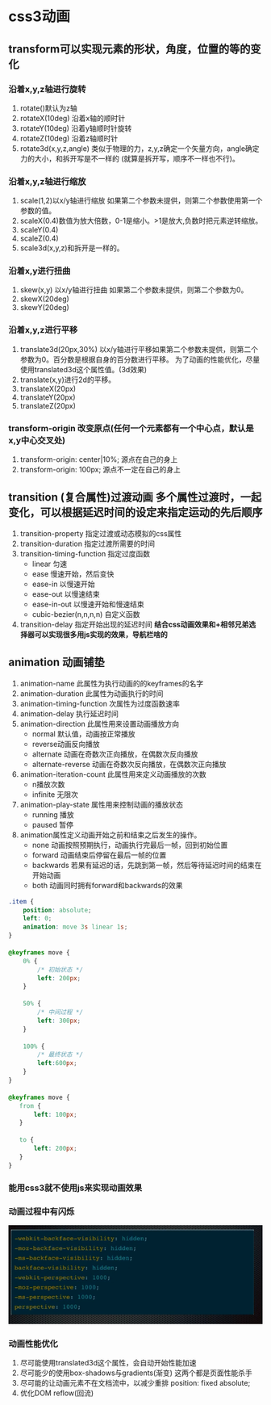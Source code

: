 # css3动画

## transform可以实现元素的形状，角度，位置的等的变化

### 沿着x,y,z轴进行旋转

1. rotate()默认为z轴
2. rotateX(10deg)   沿着x轴的顺时针
3. rotateY(10deg)   沿着y轴顺时针旋转
4. rotateZ(10deg)   沿着z轴顺时针
5. rotate3d(x,y,z,angle) 类似于物理的力，z,y,z确定一个矢量方向，angle确定力的大小，和拆开写是不一样的 (就算是拆开写，顺序不一样也不行)。

### 沿着x,y,z轴进行缩放

1. scale(1,2)以x/y轴进行缩放  如果第二个参数未提供，则第二个参数使用第一个参数的值。
2. scaleX(0.4)数值为放大倍数，0-1是缩小。>1是放大,负数时把元素逆转缩放。
3. scaleY(0.4)
4. scaleZ(0.4)
5. scale3d(x,y,z)和拆开是一样的。

### 沿着x,y进行扭曲

1. skew(x,y) 以x/y轴进行扭曲  如果第二个参数未提供，则第二个参数为0。
2. skewX(20deg)
3. skewY(20deg)

### 沿着x,y,z进行平移

1. translate3d(20px,30%) 以x/y轴进行平移如果第二个参数未提供，则第二个参数为0。百分数是根据自身的百分数进行平移。
为了动画的性能优化，尽量使用translated3d这个属性值。(3d效果)
2. translate(x,y)进行2d的平移。
3. translateX(20px)
4. translateY(20px)
5. translateZ(20px)

### transform-origin 改变原点(任何一个元素都有一个中心点，默认是x,y中心交叉处)

1. transform-origin: center|10%; 源点在自己的身上
2. transform-origin: 100px; 源点不一定在自己的身上

## transition (复合属性)过渡动画 多个属性过渡时，一起变化，可以根据延迟时间的设定来指定运动的先后顺序

1. transition-property 指定过渡或动态模拟的css属性
2. transition-duration 指定过渡所需要的时间
3. transition-timing-function 指定过度函数
   * linear 匀速
   * ease 慢速开始，然后变快
   * ease-in 以慢速开始
   * ease-out 以慢速结束
   * ease-in-out 以慢速开始和慢速结束
   * cubic-bezier(n,n,n,n) 自定义函数
4. transition-delay 指定开始出现的延迟时间
**结合css动画效果和+相邻兄弟选择器可以实现很多用js实现的效果，导航栏啥的**

## animation 动画铺垫

1. animation-name 此属性为执行动画的的keyframes的名字
2. animation-duration 此属性为动画执行的时间
3. animation-timing-function 次属性为过度函数速率
4. animation-delay 执行延迟时间
5. animation-direction 此属性用来设置动画播放方向
    * normal 默认值，动画按正常播放
    * reverse动画反向播放
    * alternate 动画在奇数次正向播放，在偶数次反向播放
    * alternate-reverse 动画在奇数次反向播放，在偶数次正向播放
6. animation-iteration-count 此属性用来定义动画播放的次数
    * n播放次数
    * infinite 无限次
7. animation-play-state 属性用来控制动画的播放状态
    * running  播放
    * paused 暂停
8. animation属性定义动画开始之前和结束之后发生的操作。
    * none 动画按照预期执行，动画执行完最后一帧，回到初始位置
    * forward 动画结束后停留在最后一帧的位置
    * backwards 若果有延迟的话，先跳到第一帧，然后等待延迟时间的结束在开始动画
    * both 动画同时拥有forward和backwards的效果

```css
.item {
    position: absolute;
    left: 0;
    animation: move 3s linear 1s;
}

@keyframes move {
    0% {
        /* 初始状态 */
        left: 200px;
    }

    50% {
        /* 中间过程 */
        left: 300px;
    }

    100% {
        /* 最终状态 */
        left:600px;
    }
}

@keyframes move {
   from {
       left: 100px;
   }

   to {
       left: 200px;
   }
}

```

### 能用css3就不使用js来实现动画效果

### 动画过程中有闪烁

![P92O6[V~P%2PNXWYT$_$KON]](/assets/Hack.png)

### 动画性能优化

1. 尽可能使用translated3d这个属性，会自动开始性能加速
2. 尽可能少的使用box-shadows与gradients(渐变) 这两个都是页面性能杀手
3. 尽可能的让动画元素不在文档流中，以减少重排 position: fixed absolute;
4. 优化DOM reflow(回流)
